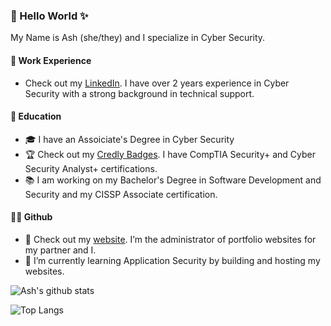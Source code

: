 ### :rainbow: Hello World :sparkles:

My Name is Ash (she/they) and I specialize in Cyber Security.

#### :office: Work Experience
- Check out my [LinkedIn](https://www.linkedin.com/in/ash-napier/). I have over 2 years experience in Cyber Security with a strong background in technical support. 

#### :school: Education
- :mortar_board: I have an Assoiciate's Degree in Cyber Security
- :trophy:  Check out my [Credly Badges](https://www.credly.com/users/ash-napier/badges). I have CompTIA Security+ and Cyber Security Analyst+ certifications.
- :books: I am working on my Bachelor's Degree in Software Development and Security and my CISSP Associate certification. 

#### :woman_technologist: Github
- 🔭 Check out my [website](https://www.defensive-stance.com/). I’m the administrator of portfolio websites for my partner and I.
- 🌱 I’m currently learning Application Security by building and hosting my websites.

![Ash's github stats](https://github-readme-stats.vercel.app/api?username=AshWantsToNap&count_private=true&show_icons=true&theme=radical&hide_rank=false)

![Top Langs](https://github-readme-stats.vercel.app/api/top-langs/?username=AshWantsToNap&count_private=true&show_icons=true&theme=radical&hide_rank=false)
